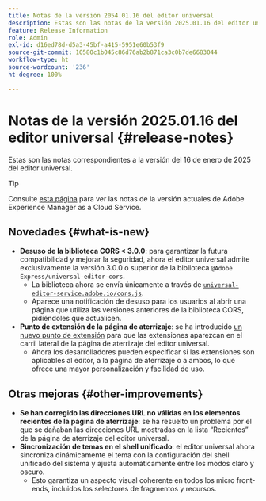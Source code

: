 ```yaml
---
title: Notas de la versión 2054.01.16 del editor universal
description: Estas son las notas de la versión 2025.01.16 del editor universal.
feature: Release Information
role: Admin
exl-id: d16ed78d-d5a3-45bf-a415-5951e60b53f9
source-git-commit: 10580c1b045c86d76ab2b871ca3c0b7de6683044
workflow-type: ht
source-wordcount: '236'
ht-degree: 100%

---
```



# Notas de la versión 2025.01.16 del editor universal {#release-notes}

Estas son las notas correspondientes a la versión del 16 de enero de 2025 del editor universal.

>[!TIP]
>
>Consulte [esta página](/help/release-notes/release-notes-cloud/release-notes-current.md) para ver las notas de la versión actuales de Adobe Experience Manager as a Cloud Service.

## Novedades {#what-is-new}

* **Desuso de la biblioteca CORS &lt; 3.0.0**: para garantizar la futura compatibilidad y mejorar la seguridad, ahora el editor universal admite exclusivamente la versión 3.0.0 o superior de la biblioteca
  `@Adobe Express/universal-editor-cors`.
   * La biblioteca ahora se envía únicamente a través de [`universal-editor-service.adobe.io/cors.js`](http://universal-editor-service.adobe.io/cors.js).
   * Aparece una notificación de desuso para los usuarios al abrir una página que utiliza las versiones anteriores de la biblioteca CORS, pidiéndoles que actualicen.
* **Punto de extensión de la página de aterrizaje**: se ha introducido [un nuevo punto de extensión](/help/implementing/universal-editor/customizing.md#extending) para que las extensiones aparezcan en el carril lateral de la página de aterrizaje del editor universal.
   * Ahora los desarrolladores pueden especificar si las extensiones son aplicables al editor, a la página de aterrizaje o a ambos, lo que ofrece una mayor personalización y facilidad de uso.

## Otras mejoras {#other-improvements}

* **Se han corregido las direcciones URL no válidas en los elementos recientes de la página de aterrizaje**: se ha resuelto un problema por el que se dañaban las direcciones URL mostradas en la lista “Recientes” de la página de aterrizaje del editor universal.
* **Sincronización de temas en el shell unificado**: el editor universal ahora sincroniza dinámicamente el tema con la configuración del shell unificado del sistema y ajusta automáticamente entre los modos claro y oscuro.
   * Esto garantiza un aspecto visual coherente en todos los micro front-ends, incluidos los selectores de fragmentos y recursos.
